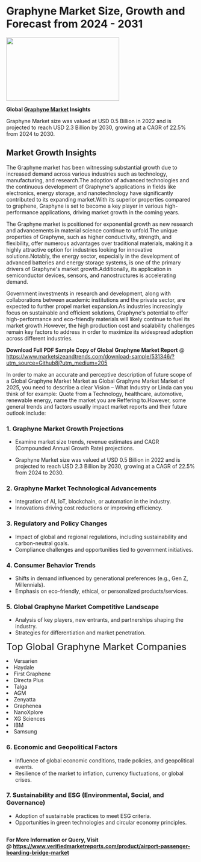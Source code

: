 <H1>Graphyne Market Size, Growth and Forecast from 2024 - 2031</H1><img class="aligncenter size-medium wp-image-584254" src="https://thirdeyenews.in/wp-content/uploads/2024/09/Global-Market-Research-300x168.jpeg" alt="" width="300" height="168" /><p><strong>Global&nbsp;<a href="https://www.marketsizeandtrends.com/download-sample/531346/?utm_source=Github8j?utm_medium=205">Graphyne Market</a> Insights</strong></p><p>Graphyne Market size was valued at USD 0.5 Billion in 2022 and is projected to reach USD 2.3 Billion by 2030, growing at a CAGR of 22.5% from 2024 to 2030.</p><p><h2>Market Growth Insights</h2> <p>The Graphyne market has been witnessing substantial growth due to increased demand across various industries such as technology, manufacturing, and research.The adoption of advanced technologies and the continuous development of Graphyne's applications in fields like electronics, energy storage, and nanotechnology have significantly contributed to its expanding market.With its superior properties compared to graphene, Graphyne is set to become a key player in various high-performance applications, driving market growth in the coming years.</p> <p>The Graphyne market is positioned for exponential growth as new research and advancements in material science continue to unfold.The unique properties of Graphyne, such as higher conductivity, strength, and flexibility, offer numerous advantages over traditional materials, making it a highly attractive option for industries looking for innovative solutions.Notably, the energy sector, especially in the development of advanced batteries and energy storage systems, is one of the primary drivers of Graphyne's market growth.Additionally, its application in semiconductor devices, sensors, and nanostructures is accelerating demand.</p> <p>Government investments in research and development, along with collaborations between academic institutions and the private sector, are expected to further propel market expansion.As industries increasingly focus on sustainable and efficient solutions, Graphyne's potential to offer high-performance and eco-friendly materials will likely continue to fuel its market growth.However, the high production cost and scalability challenges remain key factors to address in order to maximize its widespread adoption across different industries.</p> <p><span class=""><strong>Download Full PDF Sample Copy of Global Graphyne Market Report</strong> @ <a href="https://www.marketsizeandtrends.com/download-sample/531346/?utm_source=Github8j?utm_medium=205" target="_blank">https://www.marketsizeandtrends.com/download-sample/531346/?utm_source=Github8j?utm_medium=205</a></span></p><p>In order to make an accurate and perceptive description of future scope of a Global&nbsp;Graphyne Market Market as Global&nbsp;Graphyne Market Market of 2025, you need to describe a clear Vision &ndash; What Industry or Linda can you think of for example: Quote from a Technology, healthcare, automotive, renewable energy, name the market you are Reffering to.However, some general trends and factors usually impact market reports and their future outlook include:</p><h3>1.&nbsp;<strong>Graphyne Market Growth Projections</strong></h3><ul><li>Examine market size trends, revenue estimates and CAGR (Compounded Annual Growth Rate) projections.</li><li><p>Graphyne Market size was valued at USD 0.5 Billion in 2022 and is projected to reach USD 2.3 Billion by 2030, growing at a CAGR of 22.5% from 2024 to 2030.</p></li></ul><h3>2.&nbsp;<strong>Graphyne Market Technological Advancements</strong></h3><ul><li>Integration of AI, IoT, blockchain, or automation in the industry.</li><li>Innovations driving cost reductions or improving efficiency.</li></ul><h3>3.&nbsp;<strong>Regulatory and Policy Changes</strong></h3><ul><li>Impact of global and regional regulations, including sustainability and carbon-neutral goals.</li><li>Compliance challenges and opportunities tied to government initiatives.</li></ul><h3>4.&nbsp;<strong>Consumer Behavior Trends</strong></h3><ul><li>Shifts in demand influenced by generational preferences (e.g., Gen Z, Millennials).</li><li>Emphasis on eco-friendly, ethical, or personalized products/services.</li></ul><h3>5.&nbsp;<strong>Global Graphyne Market Competitive Landscape</strong></h3><ul><li>Analysis of key players, new entrants, and partnerships shaping the industry.</li><li>Strategies for differentiation and market penetration.</li></ul><p data-pm-slice="1 1 []"><span style="color: inherit; font-family: inherit; font-size: 25px;">Top Global Graphyne Market Companies</span></p><div class="" data-test-id=""><p><li>Versarien</li><li> Haydale</li><li> First Graphene</li><li> Directa Plus</li><li> Talga</li><li> AGM</li><li> Zenyatta</li><li> Graphenea</li><li> NanoXplore</li><li> XG Sciences</li><li> IBM</li><li> Samsung</li></p></div><h3>6.&nbsp;<strong>Economic and Geopolitical Factors</strong></h3><ul><li>Influence of global economic conditions, trade policies, and geopolitical events.</li><li>Resilience of the market to inflation, currency fluctuations, or global crises.</li></ul><h3>7.&nbsp;<strong>Sustainability and ESG (Environmental, Social, and Governance)</strong></h3><ul><li>Adoption of sustainable practices to meet ESG criteria.</li><li>Opportunities in green technologies and circular economy principles.</li></ul><h2><strong style="font-size: 14px;">For More Information or Query, Visit @&nbsp;</strong><a style="background-color: #ffffff; font-size: 14px;" href="https://www.marketsizeandtrends.com/report/graphyne-market/" target="_blank">https://www.verifiedmarketreports.com/product/airport-passenger-boarding-bridge-market</a></h2>